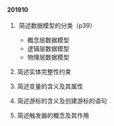 #### 201910

1.  简述数据模型的分类（p39）
   - 概念层数据模型
   - 逻辑层数据模型
   - 物理层数据模型

2. 简述实体完整性约束

   

3. 简述变量的含义及其属性

4. 简述游标的含义及创建游标的语句

5. 简述触发器的概念及其作用